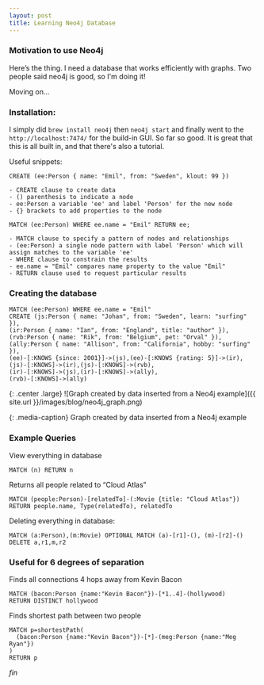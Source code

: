 ```yaml
---
layout: post
title: Learning Neo4j Database
---
```


### Motivation to use Neo4j

Here’s the thing. I need a database that works efficiently with graphs. Two people said neo4j is good, so I'm doing it!

Moving on...


### Installation:

I simply did `brew install neo4j` then `neo4j start` and finally went to the `http://localhost:7474/` for the build-in GUI. So far so good. It is great that this is all built in, and that there's also a tutorial.

Useful snippets:

```
CREATE (ee:Person { name: "Emil", from: "Sweden", klout: 99 })

- CREATE clause to create data
- () parenthesis to indicate a node
- ee:Person a variable 'ee' and label 'Person' for the new node
- {} brackets to add properties to the node

```

```
MATCH (ee:Person) WHERE ee.name = "Emil" RETURN ee;

- MATCH clause to specify a pattern of nodes and relationships
- (ee:Person) a single node pattern with label 'Person' which will assign matches to the variable 'ee'
- WHERE clause to constrain the results
- ee.name = "Emil" compares name property to the value "Emil"
- RETURN clause used to request particular results
```

### Creating the database
```
MATCH (ee:Person) WHERE ee.name = "Emil"
CREATE (js:Person { name: "Johan", from: "Sweden", learn: "surfing" }),
(ir:Person { name: "Ian", from: "England", title: "author" }),
(rvb:Person { name: "Rik", from: "Belgium", pet: "Orval" }),
(ally:Person { name: "Allison", from: "California", hobby: "surfing" }),
(ee)-[:KNOWS {since: 2001}]->(js),(ee)-[:KNOWS {rating: 5}]->(ir),
(js)-[:KNOWS]->(ir),(js)-[:KNOWS]->(rvb),
(ir)-[:KNOWS]->(js),(ir)-[:KNOWS]->(ally),
(rvb)-[:KNOWS]->(ally)
```


{: .center .large}
![Graph created by data inserted from a Neo4j example]({{ site.url }}/images/blog/neo4j_graph.png)

{: .media-caption}
Graph created by data inserted from a Neo4j example

### Example Queries

View everything in database
```
MATCH (n) RETURN n
```

Returns all people related to “Cloud Atlas”
```
MATCH (people:Person)-[relatedTo]-(:Movie {title: "Cloud Atlas"}) RETURN people.name, Type(relatedTo), relatedTo
```


Deleting everything in database:

```
MATCH (a:Person),(m:Movie) OPTIONAL MATCH (a)-[r1]-(), (m)-[r2]-() DELETE a,r1,m,r2
```

### Useful for 6 degrees of separation

Finds all connections 4 hops away from Kevin Bacon

```
MATCH (bacon:Person {name:"Kevin Bacon"})-[*1..4]-(hollywood)
RETURN DISTINCT hollywood
```

Finds shortest path between two people
```
MATCH p=shortestPath(
  (bacon:Person {name:"Kevin Bacon"})-[*]-(meg:Person {name:"Meg Ryan"})
)
RETURN p
```

_fin_
